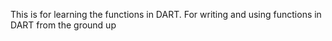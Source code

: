 This is for learning the functions in DART. For writing and using functions in DART from the ground up
